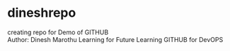 # dineshrepo
creating repo for Demo of GITHUB
<br>
Author: Dinesh Marothu
Learning for Future
Learning GITHUB for DevOPS 
